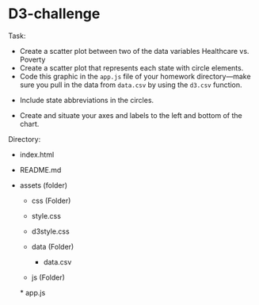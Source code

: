 # D3-challenge
Task:

- Create a scatter plot between two of the data variables Healthcare vs. Poverty
- Create a scatter plot that represents each state with circle elements. 
- Code this graphic in the `app.js` file of your homework directory—make sure you pull in the data from `data.csv` by using the `d3.csv` function. 

* Include state abbreviations in the circles.

* Create and situate your axes and labels to the left and bottom of the chart.

Directory:

 * index.html

 * README.md

 * assets (folder)

    * css (Folder)

     * style.css

     * d3style.css

   * data (Folder)

     * data.csv

   * js (Folder)

    \* app.js
